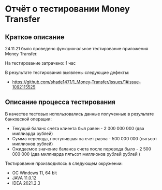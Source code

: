 # Отчёт о тестировании Money Transfer

## Краткое описание

24.11.21 было проведено функциональное тестирование приложения Money Transfer.

На тестирование затрачено: 1 час

В результате тестирования выявлены следующие дефекты:
* https://github.com/shade1471/1_Money-Transfer/issues/1#issue-1062115525

## Описание процесса тестирования

В качестве тестовых использовались данные полученные в результате банковской операции:
* Текущий баланс счёта клиента был равен - 2 000 000 000 (два миллиарда рублей)
* Сумма перевода, поступившая на счет равна - 500 000 000 (пятьсот миллионов рублей)
* Ожидаемое значение баланса счета после перевода было - 2 500 000 000 (два миллиарда пятьсот миллионов рублей рублей )

Тестирование производилось в следующем окружении:
* ОС Windows 11, 64 bit
* JAVA 11.0.12
* IDEA 2021.2.3